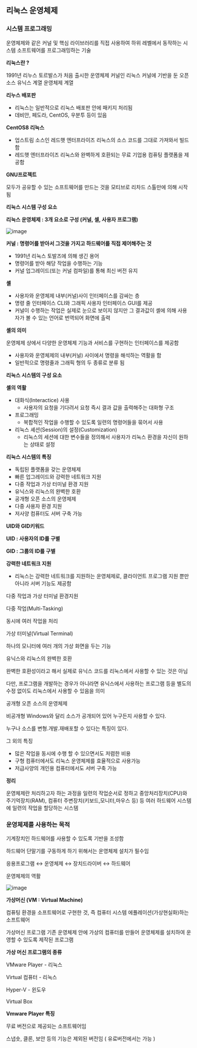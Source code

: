 ## 리눅스 운영체제

### 시스템 프로그래밍

운영체제와 같은 커널 및 핵심 라이브러리를 직접 사용하여 하위 레벨에서 동작하는 시스템 소프트웨어를 프로그래밍하는 기술

**리눅스란 ?**

1991년 리누스 토르발스가 처음 출시한 운영체제 커널인 리눅스 커널에 기반을 둔 오픈 소스 유닉스 계열 운영체제 계열

**리누스 배포판**

- 리눅스는 일반적으로 리눅스 배포판 안에 패키지 처리됨
- 데비안, 페도라, CentOS, 우분투 등이 있음

**CentOS8 리눅스**

- 업스트림 소스인 레드햇 엔터프라이즈 리눅스의 소스 코드를 그대로 가져와서 빌드함
- 레드햇 엔터프라이즈 리눅스와 완벽하게 호환되는 무료 기업용 컴퓨팅 플랫폼을 제공함

**GNU프로젝트**

모두가 공유할 수 있는 소프트웨어를 만드는 것을 모티브로 리차드 스톨만에 의해 시작됨

**리눅스 시스템 구성 요소**

**리눅스 운영체제 : 3개 요소로 구성 (커널, 셀, 사용자 프로그램)**

![image](https://user-images.githubusercontent.com/106207558/231195965-3116c68f-b54a-45d3-9c01-d1e1cb07a8d9.png)


**커널 : 명령어를 받아서 그것을 가지고 하드웨어를 직접 제어해주는 것**

- 1991년 리눅스 토발즈에 의해 생긴 용어
- 명령어를 받아 해당 작업을 수행하는 기능
- 커널 업그레이드(또는 커널 컴파일)를 통해 최신 버전 유지

**셸**

- 사용자와 운영체제 내부(커널)사이 인터페이스를 감싸는 층
- 명령 줄 인터페이스 CLI와 그래픽 사용자 인터페이스 GUI를 제공
- 커널이 수행하는 작업은 실제로 눈으로 보이지 않지만 그 결과값이 셸에 의해 사용자가 볼 수 있는 언어로 번역되어 화면에 출력

**셸의 의미**

운영체제 상에서 다양한 운영체제 기능과 서비스를 구현하는 인터페이스를 제공함

- 사용자와 운영체제의 내부(커널) 사이에서 명령을 해석하는 역활을 함
- 일반적으로 명령줄과 그래픽 형의 두 종류로 분류 됨

**리눅스 시스템의 구성 요소**

**셸의 역활**

- 대화식(Interactice) 사용
    - 사용자의 요청을 기다려서 요청 즉시 결과 값을 출력해주는 대화형 구조
- 프로그래밍
    - 복합적인 작업을 수행할 수 있도록 일련의 명령어들을 묶어서 사용
- 리눅스 셰션(Session)의 설정(Customization)
    - 리눅스의 세션에 대한 변수들을 정의해서 사용자가 리눅스 환경을 자신이 원하는 상태로 설정

**리눅스 시스템의 특징**

- 독립된 플랫폼을 갖는 운영체제
- 빠른 업그레이드와 강력한 네트워크 지원
- 다중 작업과 가상 터미널 환경 지원
- 유닉스와 리눅스의 완벽한 호환
- 공개형 오픈 소스의 운영체제
- 다중 사용자 환경 지원
- 저사양 컴퓨터도 서버 구축 가능

**UID와 GID키워드**

**UID : 사용자의 ID를 구별**

**GID : 그룹의 ID를 구별**

**강력한 네트워크 지원**

- 리눅스는 강력한 네트워크를 지원하는 운영체제로, 클라이언트 프로그램 지원 뿐만 아니라 서버 기능도 제공함

다중 작업과 가상 터미널 환경지원

다중 작업(Multi-Tasking)

동시에 여러 작업을 처리

가상 터미널(Virtual Terminal)

하나의 모니터에 여러 개의 가상 화면을 두는 기능

유닉스와 리눅스의 완벽한 호환

완벽한 호환성이라고 해서 실제로 유닉스 코드를 리눅스에서 사용할 수 있는 것은 아님

다만, 프로그램을 개발하는 경우가 아니라면 유닉스에서 사용하는 프로그램 등을 별도의 수정 없이도 리눅스에서 사용할 수 있음을 의미

공개형 오픈 소스의 운영체제

비공개형 Windows와 달리 소스가 공개되어 있어 누구든지 사용할 수 있다.

누구나 소스를 변형.개발.재배포할 수 있다는 특징이 있다.

그 외의 특징

- 많은 작업을 동시에 수행 할 수 있으면서도 저렴한 비용
- 구형 컴퓨터에서도 리눅스 운영체제를 효율적으로 사용가능
- 저급사양의 개인용 컴퓨터에서도 서버 구축 가능

**정리**

운영체제란 처리하고자 하는 과정을 일련의 작업순서로 정하고 중앙처리장치(CPU)와 주기억장치(RAM), 컴퓨터 주변장치(키보드,모니터,마우스 등) 등 여러 하드웨어 시스템에 일련의 작업을 할당하는 시스템

### 운영체제를 사용하는 목적

기계장치인 하드웨어를 사용할 수 있도록 기반을 조성함

하드웨어 단말기를 구동하게 하기 위해서는 운영체제 설치가 필수임

응용프로그램 ↔ 운영체제 ↔ 장치드라이버 ↔ 하드웨어

운영체제의 역활

![image](https://user-images.githubusercontent.com/106207558/231196058-836743ee-961a-4c37-b003-e2ddce1436d6.png)


**가상머신 (VM : Virtual Machine)**

컴퓨팅 환경을 소프트웨어로 구현한 것, 즉 컴퓨터 시스템 에퓰레이션(가상현실화)하는 소프트웨어

가상머신 프로그램 기존 운영체제 안에 가상의 컴퓨터를 만들어 운영체제를 설치하여 운영할 수 있도록 제작된 프로그램

**가상 머신 프로그램의 종류**

VMware Player - 리눅스

Virtual 컴퓨터 - 리눅스

Hyper-V - 윈도우

Virtual Box

**Vmware Player 특징**

무료 버전으로 제공되는 소프트웨어임

스냅숏, 클론, 보안 등의 기능은 제외된 버전임 ( 유료버전에서는 가능 )


